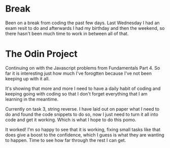 # Break

Been on a break from coding the past few days. Last Wednesday I had an exam resit to do and afterwards I had my birthday and then the weekend, so there hasn't been much time to work in between all of that.

# The Odin Project

Continuing on with the Javascript problems from Fundamentals Part 4. So far it is interesting just how much I've forogtten because I've not been keeping up with it all.

It's showing that more and more I need to have a daily habit of coding and keeping going with coding so that I don't forget everything that I am learning in the meantime.

Currently on task 3, string reverse. I have laid out on paper what I need to do and found the code snippets to do so, now I just need to turn it all into code and get it working. Which is what I hope to do this pomo.

It worked! I'm so happy to see that it is working, fixing small tasks like that does give a boost to the confidence, which I guess is what they are wanting to happen. Time to see how far through the rest I can get.
